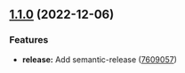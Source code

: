 ## [1.1.0](https://github.com/cdelgehier/sfs-ansible-module/compare/v1.0.0...v1.1.0) (2022-12-06)


### Features

* **release:** Add semantic-release ([7609057](https://github.com/cdelgehier/sfs-ansible-module/commit/7609057ef58b8dc4f676e26eaef5b618a9ce1ccc))
